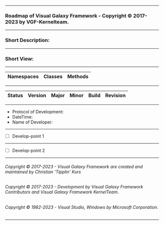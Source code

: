 ----
### Roadmap of Visual Galaxy Framework - Copyright © 2017-2023 by VGF-Kernelteam.
----
### Short Description:
----
### Short View:
----
| Namespaces | Classes | Methods |
| ---------- | ------- | ------- |
----
| Status		| Version | Major | Minor | Build | Revision |
| --------- | ------- | ----- | ----- | ----- | -------- |
----
 - Protocol of Development:
 - DateTime:
 - Name of Developer:
----
 - [ ] Develop-point 1 
----
 - [ ] Develop-point 2 
----
###### Copyright © 2017-2023 - Visual Galaxy Framework are created and maintained by Christian 'Tipplin' Kurs
###### Copyright © 2017-2023 - Development by Visual Galaxy Framework Contributors and Visual Galaxy Framework KernelTeam.
###### Copyright © 1982-2023 - Visual Studio, Windows by Microsoft Corporation.
----

